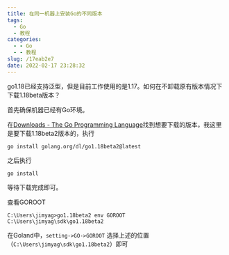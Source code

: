 ```yaml
---
title: 在同一机器上安装Go的不同版本
tags:
  - Go
  - 教程
categories:
  - - Go
  - - 教程
slug: /17eab2e7
date: 2022-02-17 23:28:32
---
```


go1.18已经支持泛型，但是目前工作使用的是1.17。如何在不卸载原有版本情况下下载1.18beta版本？

<!--more-->

首先确保机器已经有Go环境。

在[Downloads - The Go Programming Language](https://go.dev/dl/)找到想要下载的版本，我这里是要下载1.18beta2版本的，执行

```shell
go install golang.org/dl/go1.18beta2@latest
```

之后执行

```shell
go install 
```

等待下载完成即可。

查看GOROOT

```shell
C:\Users\jimyag>go1.18beta2 env GOROOT
C:\Users\jimyag\sdk\go1.18beta2
```

在Goland中，`setting->GO->GOROOT` 选择上述的位置（`C:\Users\jimyag\sdk\go1.18beta2`）即可

